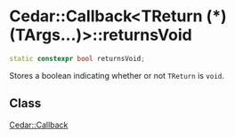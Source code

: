 # Cedar::Callback<TReturn (*)(TArgs...)>::returnsVoid

``` c++
static constexpr bool returnsVoid;
```

Stores a boolean indicating whether or not `TReturn` is `void`.

## Class

[Cedar::Callback](../Callback.md)

